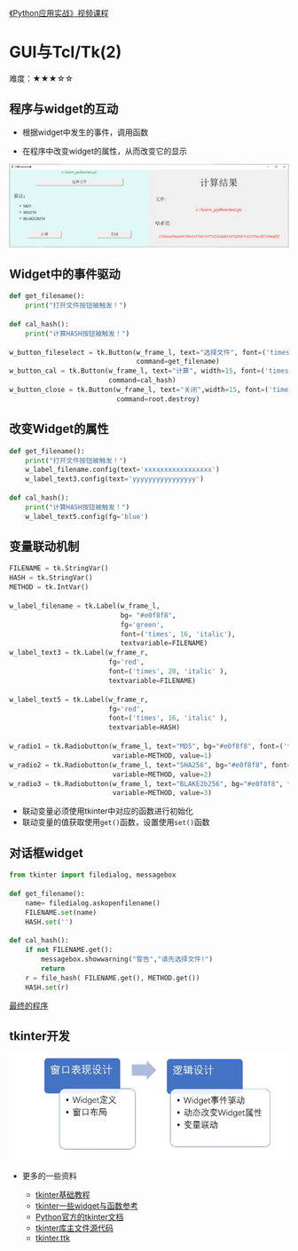 [《Python应用实战》视频课程](https://study.163.com/course/courseMain.htm?courseId=1209533804&share=2&shareId=400000000624093)

# GUI与Tcl/Tk(2)

难度：★★★☆☆

## 程序与widget的互动

- 根据widget中发生的事件，调用函数

- 在程序中改变widget的属性，从而改变它的显示

![界面](images/hashfile.png)

## Widget中的事件驱动

```python
def get_filename():
    print("打开文件按钮被触发！")

def cal_hash():
    print("计算HASH按钮被触发！")

w_button_fileselect = tk.Button(w_frame_l, text="选择文件", font=('times', 16),
                                command=get_filename)
w_button_cal = tk.Button(w_frame_l, text="计算", width=15, font=('times', 16),
                         command=cal_hash)
w_button_close = tk.Button(w_frame_l, text="关闭",width=15, font=('times', 16),
                           command=root.destroy)
```

## 改变Widget的属性

```python
def get_filename():
    print("打开文件按钮被触发！")
    w_label_filename.config(text='xxxxxxxxxxxxxxxxx')
    w_label_text3.config(text='yyyyyyyyyyyyyyyy')

def cal_hash():
    print("计算HASH按钮被触发！")
    w_label_text5.config(fg='blue')
```

## 变量联动机制

```python
FILENAME = tk.StringVar()
HASH = tk.StringVar()
METHOD = tk.IntVar()

w_label_filename = tk.Label(w_frame_l,
                            bg= "#e0f8f8",
                            fg='green',
                            font=('times', 16, 'italic'),
                            textvariable=FILENAME)
w_label_text3 = tk.Label(w_frame_r,
                         fg='red',
                         font=('times', 20, 'italic' ),
                         textvariable=FILENAME)

w_label_text5 = tk.Label(w_frame_r,
                         fg='red',
                         font=('times', 16, 'italic' ),
                         textvariable=HASH)

w_radio1 = tk.Radiobutton(w_frame_l, text="MD5", bg="#e0f8f8", font=('times', 16),
                          variable=METHOD, value=1)
w_radio2 = tk.Radiobutton(w_frame_l, text="SHA256", bg="#e0f8f8", font=('times', 16),
                          variable=METHOD, value=2)
w_radio3 = tk.Radiobutton(w_frame_l, text="BLAKE2b256", bg="#e0f8f8", font=('times', 16),
                          variable=METHOD, value=3)

```

- 联动变量必须使用tkinter中对应的函数进行初始化
- 联动变量的值获取使用`get()`函数，设置使用`set()`函数

## 对话框widget

```python
from tkinter import filedialog, messagebox

def get_filename():
    name= filedialog.askopenfilename()
    FILENAME.set(name)
    HASH.set('')

def cal_hash():
    if not FILENAME.get():
        messagebox.showwarning("警告","请先选择文件!")
        return
    r = file_hash( FILENAME.get(), METHOD.get())
    HASH.set(r)
```

[最终的程序](programs/file_hash.py)

## tkinter开发

![核心开发环节](images/process.JPG)

- 更多的一些资料

    + [tkinter基础教程](https://www.python-course.eu/tkinter_labels.php)
    + [tkinter一些widget与函数参考](https://www.tutorialspoint.com/python/python_gui_programming.htm)
    + [Python官方的tkinter文档](https://docs.python.org/3/library/tk.html)
    + [tkinter库主文件源代码](https://github.com/python/cpython/blob/3.8/Lib/tkinter/__init__.py)
    + [tkinter.ttk](https://docs.python.org/3/library/tkinter.ttk.html)
